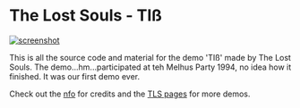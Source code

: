# The Lost Souls - TIß
[![screenshot](https://the-lost-souls.github.io/images/thumbnails/tib.png)](https://youtu.be/4rLNIgGAGlk) 


This is all the source code and material for the demo 'TIß' made by The Lost Souls. The demo...hm...participated at teh Melhus Party 1994, no idea how it finished. It was our first demo ever.

Check out the [nfo](src/TLS.NFO) for credits and the [TLS pages](https://the-lost-souls.github.io) for more demos.
